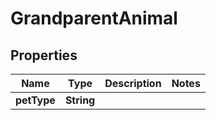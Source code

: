 

# GrandparentAnimal


## Properties

| Name | Type | Description | Notes |
|------------ | ------------- | ------------- | -------------|
|**petType** | **String** |  |  |



